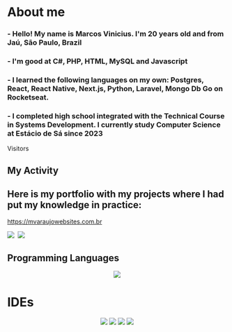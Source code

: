 # About me
 ### - Hello! My name is Marcos Vinicius. I'm 20 years old and from Jaú, São Paulo, Brazil
 ### - I'm good at C#, PHP, HTML, MySQL and Javascript
 ### - I learned the following languages ​​on my own: Postgres, React, React Native, Next.js, Python, Laravel, Mongo Db Go on Rocketseat.
 ### - I completed high school integrated with the Technical Course in Systems Development.  I currently study Computer Science at Estácio de Sá since 2023
 
<div align="start">
<p>Visitors</p>
</div>

## My Activity

## Here is my portfolio with my projects where I had put my knowledge in practice:

https://mvaraujowebsites.com.br

<kbd align="center">
 <img src="https://github-readme-streak-stats-five-lac.vercel.app?user=marcosviniciusjau&theme=merko&card_width=1000&background=161b22&stroke=393f48&border=161b22&exclude_days=Sun%2CSat"/>
 <img src="https://github-readme-stats.vercel.app/api/top-langs/?username=marcosviniciusjau&layout=donut&bg_color=161b22&border_color=393f48&theme=merko&card_width=950&langs_count=5"/>
</kbd>

## 
## Programming Languages

<p align="center">
    <img src="https://skillicons.dev/icons?i=cs,css,html,js,php,py,java,dotnet,react,typescript,nodejs,next,tailwind&perline=4" />
</p>
                                                                               
# IDEs
                                                                               
<p align='center'>
  <a href="https://dev.mysql.com/downloads/">
 <img src="https://skillicons.dev/icons?i=mysql"/></a>
    <a href="https://visualstudio.microsoft.com/pt-br/downloads/">
    <img src="https://skillicons.dev/icons?i=visualstudio"/></a>
    <a href="https://visualstudio.microsoft.com/pt-br/downloads/">
   <a href="https://www.adobe.com/br/products/photoshop.html"/>
    <img src="https://skillicons.dev/icons?i=ps"/></a>
    <img src="https://skillicons.dev/icons?i=vscode"/></a>

</p>
